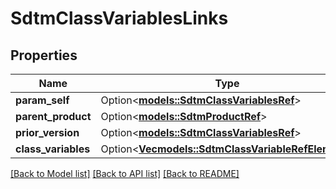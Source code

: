 # SdtmClassVariablesLinks

## Properties

Name | Type | Description | Notes
------------ | ------------- | ------------- | -------------
**param_self** | Option<[**models::SdtmClassVariablesRef**](SdtmClassVariablesRef.md)> |  | [optional]
**parent_product** | Option<[**models::SdtmProductRef**](SdtmProductRef.md)> |  | [optional]
**prior_version** | Option<[**models::SdtmClassVariablesRef**](SdtmClassVariablesRef.md)> |  | [optional]
**class_variables** | Option<[**Vec<models::SdtmClassVariableRefElement>**](SdtmClassVariableRefElement.md)> |  | [optional]

[[Back to Model list]](../README.md#documentation-for-models) [[Back to API list]](../README.md#documentation-for-api-endpoints) [[Back to README]](../README.md)


